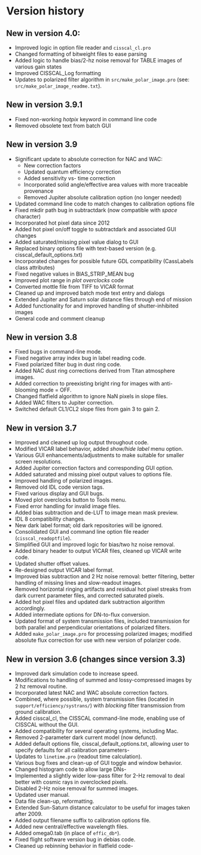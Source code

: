 Version history
===============

New in version 4.0:
-------------------
- Improved logic in option file reader and `cisscal_cl.pro`
- Changed formatting of bitweight files to ease parsing
- Added logic to handle bias/2-hz noise removal for TABLE images of various gain states
- Improved CISSCAL_Log formatting
- Updates to polarized filter algorithm in `src/make_polar_image.pro`
    (see: `src/make_polar_image_readme.txt`).


New in version 3.9.1
--------------------
- Fixed non-working _hotpix_ keyword in command line code
- Removed obsolete text from batch GUI


New in version 3.9
------------------
- Significant update to absolute correction for NAC and WAC:
    * New correction factors
    * Updated quantum efficiency correction
    * Added sensitivity vs- time correction
    * Incorporated solid angle/effective area values with more traceable provenance
    * Removed Jupiter absolute calibration option (no longer needed)
- Updated command line code to match changes to calibration options file
- Fixed mkdir path bug in subtractdark (now compatible with _space_ character)
- Incorporated hot pixel data since 2012
- Added hot pixel on/off toggle to subtractdark and associated GUI changes
- Added saturated/missing pixel value dialog to GUI
- Replaced binary options file with text-based version (e.g.
  cisscal_default_options.txt)
- Incorporated changes for possible future GDL compatibility (CassLabels class attributes)
- Fixed negative values in BIAS_STRIP_MEAN bug
- Improved plot range in _plot overclocks_ code
- Converted mottle file from TIFF to VICAR format
- Cleaned up and improved batch mode text entry and dialogs
- Extended Jupiter and Saturn solar distance files through end of mission
- Added functionality for and improved handling of shutter-inhibited images
- General code and comment cleanup


New in version 3.8
------------------
- Fixed bugs in command-line mode.
- Fixed negative array index bug in label reading code.
- Fixed polarized filter bug in dust ring code.
- Added NAC dust ring corrections derived from Titan atmosphere images.
- Added correction to preexisting bright ring for images with anti-blooming mode = OFF.
- Changed flatfield algorithm to ignore NaN pixels in slope files.
- Added WAC filters to Jupiter correction.
- Switched default CL1/CL2 slope files from gain 3 to gain 2.


New in version 3.7
------------------
- Improved and cleaned up log output throughout code.
- Modified VICAR label behavior, added _show/hide label_ menu option.
- Various GUI enhancements/adjustments to make suitable for smaller screen
  resolutions.
- Added Jupiter correction factors and corresponding GUI option.
- Added saturated and missing pixel output values to options file.
- Improved handling of polarized images.
- Removed old IDL code version tags.
- Fixed various display and GUI bugs.
- Moved plot overclocks button to Tools menu.
- Fixed error handling for invalid image files.
- Added bias subtraction and de-LUT to image mean mask preview.
- IDL 8 compatibility changes.
- New dark label format; old dark repositories will be ignored.
- Consolidated GUI and command line option file reader (`cisscal_readoptfile`).
- Simplified GUI and improved logic for bias/two hz noise removal.
- Added binary header to output VICAR files, cleaned up VICAR write code.
- Updated shutter offset values.
- Re-designed output VICAR label format.
- Improved bias subtraction and 2 Hz noise removal: better filtering, better
    handling of missing lines and slow-readout images.
- Removed horizontal ringing artifacts and residual hot pixel streaks from
    dark current parameter files, and corrected saturated pixels.
- Added hot pixel files and updated dark subtraction algorithm accordingly.
- Added intermediate options for DN-to-flux conversion.
- Updated format of system transmission files, included transmission for
    both parallel and perpendicular orientations of polarized filters.
- Added `make_polar_image.pro` for processing polarized images; modified
    absolute flux correction for use with new version of polarizer code.


New in version 3.6 (changes since version 3.3)
----------------------------------------------
- Improved dark simulation code to increase speed.
- Modifications to handling of summed and lossy-compressed images by 2 hz removal routine.
- Incorporated latest NAC and WAC absolute correction factors.
- Combined, where possible, system transmission files (located in `support/efficiency/systrans/`)
    with _blocking_ filter transmission from ground calibration.
- Added cisscal_cl, the CISSCAL command-line mode, enabling use of
    CISSCAL without the GUI.
- Added compatibility for several operating systems, including Mac.
- Removed 2-parameter dark current model (now defunct).
- Added default options file, cisscal_default_options.txt, allowing user
    to specify defaults for all calibration parameters-
- Updates to `linetime.pro` (readout time calculation).
- Various bug fixes and clean-up of GUI toggle and window behavior.
- Changed histogram code to allow large DNs-
- Implemented a slightly wider low-pass filter for 2-Hz removal to deal
    better with cosmic rays in overclocked pixels.
- Disabled 2-Hz noise removal for summed images.
- Updated user manual.
- Data file clean-up, reformatting.
- Extended Sun-Saturn distance calculator to be useful for images taken after 2009.
- Added output filename suffix to calibration options file.
- Added new central/effective wavelength files.
- Added omega0.tab (in place of `effic_db*`).
- Fixed flight software version bug in debias code.
- Cleaned up rebinning behavior in flatfield code-